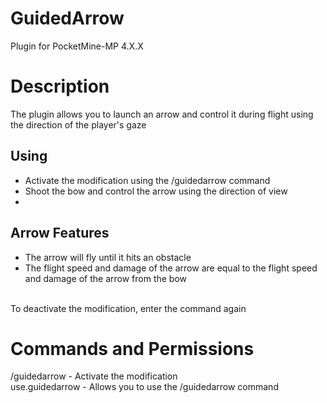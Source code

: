 # GuidedArrow
Plugin for PocketMine-MP 4.X.X

# Description
The plugin allows you to launch an arrow and control it during flight using the direction of the player's gaze

## Using
- Activate the modification using the /guidedarrow command
- Shoot the bow and control the arrow using the direction of view
- 
## Arrow Features
- The arrow will fly until it hits an obstacle
- The flight speed and damage of the arrow are equal to the flight speed and damage of the arrow from the bow
<br>
To deactivate the modification, enter the command again

# Commands and Permissions
/guidedarrow - Activate the modification
<br>
use.guidedarrow - Allows you to use the /guidedarrow command
